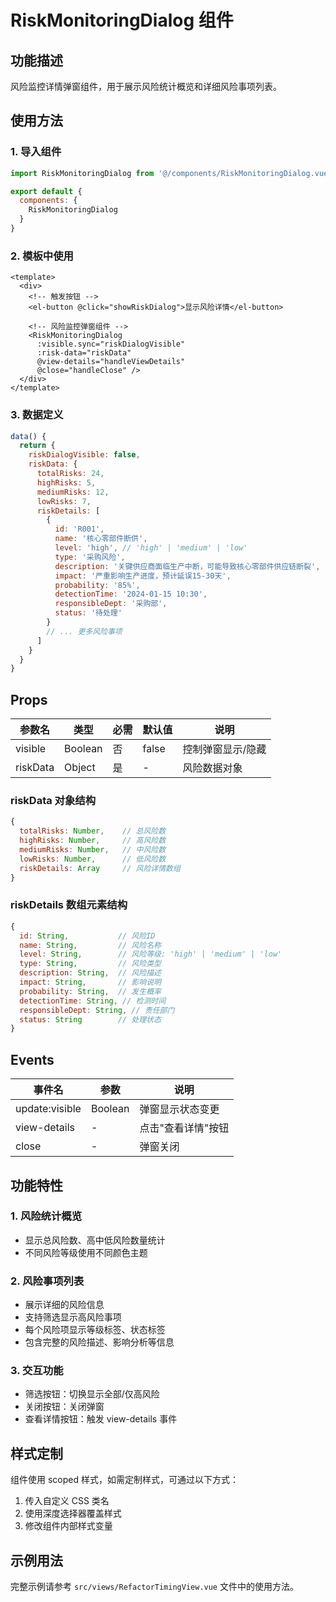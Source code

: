 # RiskMonitoringDialog 组件

## 功能描述
风险监控详情弹窗组件，用于展示风险统计概览和详细风险事项列表。

## 使用方法

### 1. 导入组件
```javascript
import RiskMonitoringDialog from '@/components/RiskMonitoringDialog.vue';

export default {
  components: {
    RiskMonitoringDialog
  }
}
```

### 2. 模板中使用
```vue
<template>
  <div>
    <!-- 触发按钮 -->
    <el-button @click="showRiskDialog">显示风险详情</el-button>
    
    <!-- 风险监控弹窗组件 -->
    <RiskMonitoringDialog
      :visible.sync="riskDialogVisible"
      :risk-data="riskData"
      @view-details="handleViewDetails"
      @close="handleClose" />
  </div>
</template>
```

### 3. 数据定义
```javascript
data() {
  return {
    riskDialogVisible: false,
    riskData: {
      totalRisks: 24,
      highRisks: 5,
      mediumRisks: 12,
      lowRisks: 7,
      riskDetails: [
        {
          id: 'R001',
          name: '核心零部件断供',
          level: 'high', // 'high' | 'medium' | 'low'
          type: '采购风险',
          description: '关键供应商面临生产中断，可能导致核心零部件供应链断裂',
          impact: '严重影响生产进度，预计延误15-30天',
          probability: '85%',
          detectionTime: '2024-01-15 10:30',
          responsibleDept: '采购部',
          status: '待处理'
        }
        // ... 更多风险事项
      ]
    }
  }
}
```

## Props

| 参数名 | 类型 | 必需 | 默认值 | 说明 |
|--------|------|------|--------|------|
| visible | Boolean | 否 | false | 控制弹窗显示/隐藏 |
| riskData | Object | 是 | - | 风险数据对象 |

### riskData 对象结构
```javascript
{
  totalRisks: Number,    // 总风险数
  highRisks: Number,     // 高风险数
  mediumRisks: Number,   // 中风险数
  lowRisks: Number,      // 低风险数
  riskDetails: Array     // 风险详情数组
}
```

### riskDetails 数组元素结构
```javascript
{
  id: String,           // 风险ID
  name: String,         // 风险名称
  level: String,        // 风险等级: 'high' | 'medium' | 'low'
  type: String,         // 风险类型
  description: String,  // 风险描述
  impact: String,       // 影响说明
  probability: String,  // 发生概率
  detectionTime: String, // 检测时间
  responsibleDept: String, // 责任部门
  status: String        // 处理状态
}
```

## Events

| 事件名 | 参数 | 说明 |
|--------|------|------|
| update:visible | Boolean | 弹窗显示状态变更 |
| view-details | - | 点击"查看详情"按钮 |
| close | - | 弹窗关闭 |

## 功能特性

### 1. 风险统计概览
- 显示总风险数、高中低风险数量统计
- 不同风险等级使用不同颜色主题

### 2. 风险事项列表
- 展示详细的风险信息
- 支持筛选显示高风险事项
- 每个风险项显示等级标签、状态标签
- 包含完整的风险描述、影响分析等信息

### 3. 交互功能
- 筛选按钮：切换显示全部/仅高风险
- 关闭按钮：关闭弹窗
- 查看详情按钮：触发 view-details 事件

## 样式定制

组件使用 scoped 样式，如需定制样式，可通过以下方式：

1. 传入自定义 CSS 类名
2. 使用深度选择器覆盖样式
3. 修改组件内部样式变量

## 示例用法

完整示例请参考 `src/views/RefactorTimingView.vue` 文件中的使用方法。 